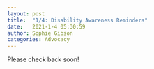 ```yaml
---
layout: post
title:  "1/4: Disability Awareness Reminders"
date:   2021-1-4 05:30:59
author: Sophie Gibson
categories: Advocacy
---
```

Please check back soon!
